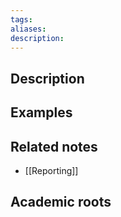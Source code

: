 ```yaml
---
tags: 
aliases: 
description:
---
```


## Description


## Examples 


## Related notes 
- [[Reporting]]

## Academic roots
